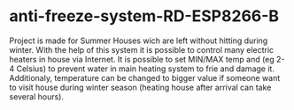 # anti-freeze-system-RD-ESP8266-B
  Project is made for Summer Houses wich are left without hitting during winter.   With the help of this system it is possible to control many electric heaters in house   via Internet. It is possible to set MIN/MAX temp and (eg 2-4 Celsius) to prevent water in   main heating system to frie and damage it.    Additionaly, temperature can be changed to bigger value if someone want to visit house during   winter season (heating house after arrival can take several hours).
